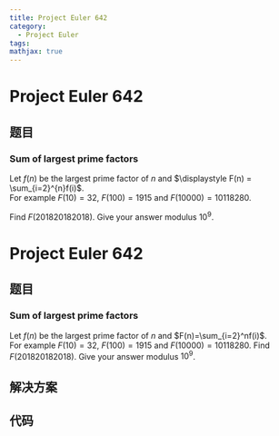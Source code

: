 ```yaml
---
title: Project Euler 642
category:
  - Project Euler
tags:
mathjax: true
---
```

<escape><!-- more --></escape>
    
# Project Euler 642
## 题目
### Sum of largest prime factors


Let $f(n)$ be the largest prime factor of $n$ and $\displaystyle F(n) = \sum_{i=2}^{n}f(i)$.<br />
For example $F(10)=32$, $F(100)=1915$ and $F(10000)=10118280$.

Find $F(201820182018)$. Give your answer modulus $10^9$.


# Project Euler 642
## 题目
### Sum of largest prime factors

Let $f(n)$ be the largest prime factor of $n$ and $F(n)=\sum_{i=2}^nf(i)$.<br>For example $F(10)=32$, $F(100)=1915$ and $F(10000)=10118280$.
Find $F(201820182018)$. Give your answer modulus $10^9$.


## 解决方案


## 代码


